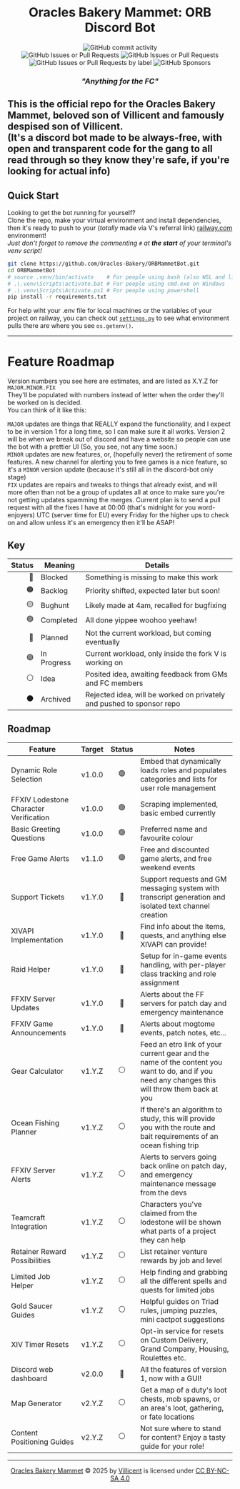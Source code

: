 <div align="center">

# Oracles Bakery Mammet: ORB Discord Bot
![GitHub commit activity](https://img.shields.io/github/commit-activity/w/Oracles-Bakery/ORBMammetBot)<br/>
![GitHub Issues or Pull Requests](https://img.shields.io/github/issues/Oracles-Bakery/ORBMammetBot?style=flat&labelColor=161616&color=00be5a)
![GitHub Issues or Pull Requests](https://img.shields.io/github/issues-pr/Oracles-Bakery/ORBMammetBot?style=flat&label=pull%20reqs&labelColor=161616&color=642d96)<br/>
![GitHub Issues or Pull Requests by label](https://img.shields.io/github/issues/Oracles-Bakery/ORBMammetBot/Premium%20Features?style=flat&label=Paid-Only%20Features&labelColor=%23161616&color=%23d5cb2b)
![GitHub Sponsors](https://img.shields.io/github/sponsors/VAMProductions?logo=githubsponsors&label=Github%20Sponsors&labelColor=161616&color=%23EA4AAA)

### _"Anything for the FC"_
</div>

This is the official repo for the Oracles Bakery Mammet, beloved son of Villicent and famously despised son of Villicent.<br/>
(It's a discord bot made to be always-free, with open and transparent code for the gang to all read through so they know they're safe, if you're looking for actual info)
---

## Quick Start

Looking to get the bot running for yourself? <br/>
Clone the repo, make your virtual environment and install dependencies, then it's ready to push to your (_totally_ made via V's referral link) [railway.com](https://github.com/sponsors/VAMProductions) environment! <br/>
*Just don't forget to remove the commenting `#` at **the start** of your terminal's venv script!*
```bash
git clone https://github.com/Oracles-Bakery/ORBMammetBot.git
cd ORBMammetBot
# source .venv/bin/activate    # For people using bash (also WSL and linux/mac users)
# .\.venv\Scripts\activate.bat # For people using cmd.exe on Windows
# .\.venv\Scripts\Activate.ps1 # For people using powershell
pip install -r requirements.txt
```
For help wiht your .env file for local machines or the variables of your project on railway, you can check out [`settings.py`](settings.py) to see what environment pulls there are where you see `os.getenv()`.

---


# Feature Roadmap

Version numbers you see here are estimates, and are listed as X.Y.Z for `MAJOR.MINOR.FIX`<br/>
They'll be populated with numbers instead of letter when the order they'll be worked on is decided.<br/>
You can think of it like this:

`MAJOR` updates are things that REALLY expand the functionality, and I expect to be in version 1 for a long time, so I can make sure it all works. Version 2 will be when we break out of discord and have a website so people can use the bot with a prettier UI (So, you see, not any time soon.)<br/>
`MINOR` updates are new features, or, (hopefully never) the retirement of some features. A new channel for alerting you to free games is a nice feature, so it's a `MINOR` version update (because it's still all in the discord-bot only stage)<br/>
`FIX` updates are repairs and tweaks to things that already exist, and will more often than not be a group of updates all at once to make sure you're not getting updates spamming the merges. Current plan is to send a pull request with all the fixes I have at 00:00 (that's midnight for you word-enjoyers) UTC (server time for EU) every Friday for the higher ups to check on and allow unless it's an emergency then it'll be ASAP!

## Key
| Status | Meaning     | Details |
|-------:| ----------- | ------- |
| 🔴     | Blocked     | Something is missing to make this work |
| 🟠     | Backlog     | Priority shifted, expected later but soon! |
| 🟡     | Bughunt     | Likely made at 4am, recalled for bugfixing |
| 🟢     | Completed   | All done yippee woohoo yeehaw! |
| 🔵     | Planned     | Not the current workload, but coming eventually |
| 🟣     | In Progress | Current workload, only inside the fork V is working on |
| ⚪     | Idea        | Posited idea, awaiting feedback from GMs and FC members |
| ⚫     | Archived    | Rejected idea, will be worked on privately and pushed to sponsor repo |

## Roadmap
| Feature                                         | Target    | Status | Notes |
|-------------------------------------------------|:---------:|:------:| ----- |
| Dynamic Role Selection                          | v1.0.0    | 🟢    | Embed that dynamically loads roles and populates categories and lists for user role management |
| FFXIV Lodestone Character Verification          | v1.0.0    | 🟢    | Scraping implemented, basic embed currently |
| Basic Greeting Questions                        | v1.0.0    | 🟢    | Preferred name and favourite colour |
| Free Game Alerts                                | v1.1.0    | 🟣    | Free and discounted game alerts, and free weekend events |
| Support Tickets                                 | v1.Y.0    | 🔵    | Support requests and GM messaging system with transcript generation and isolated text channel creation |
| XIVAPI Implementation                           | v1.Y.0    | 🔵    | Find info about the items, quests, and anything else XIVAPI can provide! |
| Raid Helper                                     | v1.Y.0    | 🔵    | Setup for in-game events handling, with per-player class tracking and role assignment |
| FFXIV Server Updates                            | v1.Y.0    | 🔵    | Alerts about the FF servers for patch day and emergency maintenance |
| FFXIV Game Announcements                        | v1.Y.0    | 🔵    | Alerts about mogtome events, patch notes, etc... |
| Gear Calculator                                 | v1.Y.Z    | ⚪    | Feed an etro link of your current gear and the name of the content you want to do, and if you need any changes this will throw them back at you |
| Ocean Fishing Planner                           | v1.Y.Z    | ⚪    | If there's an algorithm to study, this will provide you with the route and bait requirements of an ocean fishing trip |
| FFXIV Server Alerts                             | v1.Y.Z    | ⚪    | Alerts to servers going back online on patch day, and emergency maintenance message from the devs |
| Teamcraft Integration                           | v1.Y.Z    | ⚪    | Characters you've claimed from the lodestone will be shown what parts of a project they can help |
| Retainer Reward Possibilities                   | v1.Y.Z    | ⚪    | List retainer venture rewards by job and level |
| Limited Job Helper                              | v1.Y.Z    | ⚪    | Help finding and grabbing all the different spells and quests for limited jobs |
| Gold Saucer Guides                              | v1.Y.Z    | ⚪    | Helpful guides on Triad rules, jumping puzzles, mini cactpot suggestions |
| XIV Timer Resets                                | v1.Y.Z    | ⚪    | Opt-in service for resets on Custom Delivery, Grand Company, Housing, Roulettes etc. |
| Discord web dashboard                           | v2.0.0    | 🔵    | All the features of version 1, now with a GUI! |
| Map Generator                                   | v2.Y.Z    | ⚪    | Get a map of a duty's loot chests, mob spawns, or an area's loot, gathering, or fate locations |
| Content Positioning Guides                      | v2.Y.Z    | ⚪    | Not sure where to stand for content? Enjoy a tasty guide for your role! |

---
<div align="center">
	<a href="github.com/Oracles-Bakery/ORBMammetBot">Oracles Bakery Mammet</a> © 2025 by <a href="github.com/VAMProductions">Villicent</a> is licensed under <a href="https://creativecommons.org/licenses/by-nc-sa/4.0/">CC BY-NC-SA 4.0</a><br/>
	<img src="https://mirrors.creativecommons.org/presskit/icons/cc.svg" alt="" style="max-width: 1em;max-height:1em;margin-left: .2em;">
	<img src="https://mirrors.creativecommons.org/presskit/icons/by.svg" alt="" style="max-width: 1em;max-height:1em;margin-left: .2em;">
	<img src="https://mirrors.creativecommons.org/presskit/icons/nc.svg" alt="" style="max-width: 1em;max-height:1em;margin-left: .2em;">
	<img src="https://mirrors.creativecommons.org/presskit/icons/sa.svg" alt="" style="max-width: 1em;max-height:1em;margin-left: .2em;">
</div>
